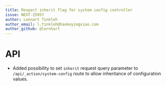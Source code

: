 ```yaml
---
title: Respect inherit flag for system config controller
issue: NEXT-25957
author: Lennart Tinkloh
author_email: l.tinkloh@haokeyingxiao.com
author_github: @lernhart
---
```

# API
* Added possibility to set `inherit` request query parameter to `/api/_action/system-config` route to allow inheritance of configuration values.
